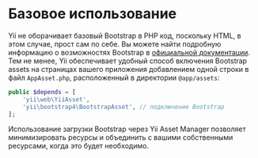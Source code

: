 Базовое использование
===========

Yii не оборачивает базовый Bootstrap в PHP код, поскольку HTML, в этом случае, прост сам по себе. Вы можете найти подробную информацию о возможностях Bootstrap в [официальной документации](https://getbootstrap.com/docs/4.0/getting-started/introduction/). Тем не менее, Yii обеспечивает удобный способ включения Bootstrap assets на страницах вашего приложения добавлением одной строки в файл `AppAsset.php`, расположенный в директории `@app/assets`:

```php
public $depends = [
    'yii\web\YiiAsset',
    'yii\bootstrap4\BootstrapAsset', // подключение Bootstrap
];
```

Использование загрузки Bootstrap через Yii Asset Manager позволяет минимизировать ресурсы и объединить с вашими собственными ресурсами, когда это будет необходимо.
